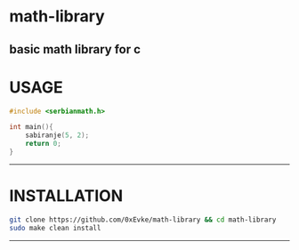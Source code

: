 # math-library
basic math library for c
------------------------------------------------------------------
# USAGE
```c
#include <serbianmath.h>

int main(){
	sabiranje(5, 2);
	return 0;
}
```
------------------------------------------------------------------
# INSTALLATION
```bash
git clone https://github.com/0xEvke/math-library && cd math-library
sudo make clean install
```
------------------------------------------------------------------
